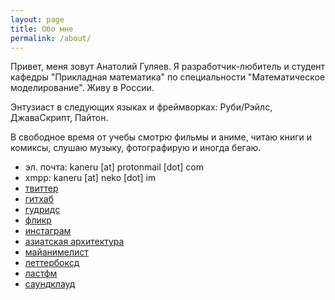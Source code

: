 ```yaml
---
layout: page
title: Обо мне
permalink: /about/
---
```


Привет, меня зовут Анатолий Гуляев. Я разработчик-любитель и студент кафедры "Прикладная математика" по специальности "Математическое моделирование". Живу в России.

Энтузиаст в следующих языках и фреймворках: Руби/Рэйлс, ДжаваСкрипт, Пайтон.

В свободное время от учебы смотрю фильмы и аниме, читаю книги и комиксы, слушаю музыку, фотографирую и иногда бегаю.

- эл. почта: kaneru [at] protonmail [dot] com
- xmpp: kaneru [at] neko [dot] im
- [твиттер](https://twitter.com/kaneru__)
- [гитхаб](https://github.com/kaneru)
- [гудридс](https://www.goodreads.com/kaneru)
- [фликр](https://www.flickr.com/photos/kaneru)
- [инстаграм](https://www.instagram.com/kaneru_)
- [азиатская архитектура](https://vk.com/asian_architecture)
- [майанимелист](https://myanimelist.net/animelist/kaneru_)
- [леттербоксд](https://letterboxd.com/kaneru/)
- [ластфм](https://www.last.fm/user/kaneru_)
- [саундклауд](https://soundcloud.com/kaneru)
